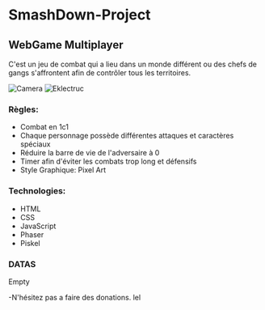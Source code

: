 # SmashDown-Project
## WebGame Multiplayer

C'est un jeu de combat qui a lieu dans un monde différent ou des chefs de gangs s'affrontent afin de contrôler tous les territoires.

![Camera](https://image.noelshack.com/fichiers/2017/19/1494498783-20170511-122512.jpg) 
![Eklectruc](https://image.noelshack.com/fichiers/2017/19/1494498462-eklectruc-base-gif.gif)

### Règles:
* Combat en 1c1
* Chaque personnage possède différentes attaques et caractères spéciaux
* Réduire la barre de vie de l'adversaire à 0
* Timer afin d'éviter les combats trop long et défensifs
* Style Graphique: Pixel Art

### Technologies:
* HTML
* CSS
* JavaScript
* Phaser
* Piskel

### DATAS
Empty

-N'hésitez pas a faire des donations. lel
